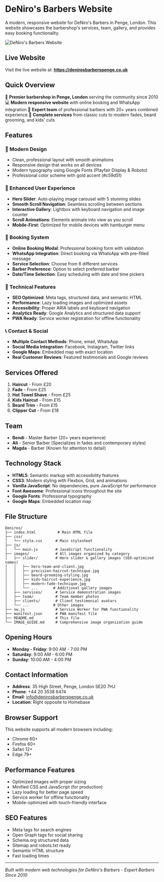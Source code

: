 # DeNiro's Barbers Website

A modern, responsive website for DeNiro's Barbers in Penge, London. This website showcases the barbershop's services, team, gallery, and provides easy booking functionality.

![DeNiro's Barbers Website](images/website-screenshot.png)

## Live Website
Visit the live website at: **https://denirosbarberspenge.co.uk**

## Quick Overview

🏪 **Premier barbershop in Penge, London** serving the community since 2010
💻 **Modern responsive website** with online booking and WhatsApp integration
👥 **Expert team** of professional barbers with 20+ years combined experience
🎯 **Complete services** from classic cuts to modern fades, beard grooming, and kids' cuts

## Features

### 🎨 Modern Design
- Clean, professional layout with smooth animations
- Responsive design that works on all devices
- Modern typography using Google Fonts (Playfair Display & Roboto)
- Professional color scheme with gold accent (#c59d5f)

### 🚀 Enhanced User Experience
- **Hero Slider**: Auto-playing image carousel with 5 stunning slides
- **Smooth Scroll Navigation**: Seamless scrolling between sections
- **Interactive Gallery**: Lightbox with keyboard navigation and image counter
- **Scroll Animations**: Elements animate into view as you scroll
- **Mobile-First**: Optimized for mobile devices with hamburger menu

### 📱 Booking System
- **Online Booking Modal**: Professional booking form with validation
- **WhatsApp Integration**: Direct booking via WhatsApp with pre-filled message
- **Service Selection**: Choose from 6 different services
- **Barber Preference**: Option to select preferred barber
- **Date/Time Selection**: Easy scheduling with date and time pickers

### 🔧 Technical Features
- **SEO Optimized**: Meta tags, structured data, and semantic HTML
- **Performance**: Lazy loading images and optimized assets
- **Accessibility**: Proper ARIA labels and keyboard navigation
- **Analytics Ready**: Google Analytics and structured data support
- **PWA Ready**: Service worker registration for offline functionality

### 📞 Contact & Social
- **Multiple Contact Methods**: Phone, email, WhatsApp
- **Social Media Integration**: Facebook, Instagram, Twitter links
- **Google Maps**: Embedded map with exact location
- **Real Customer Reviews**: Featured testimonials and Google reviews

## Services Offered

1. **Haircut** - From £20
2. **Fade** - From £25
3. **Hot Towel Shave** - From £25
4. **Kids Haircut** - From £15
5. **Beard Trim** - From £15
6. **Clipper Cut** - From £18

## Team

- **Bendi** - Master Barber (20+ years experience)
- **Ali** - Senior Barber (Specializes in fades and contemporary styles)
- **Magda** - Barber (Known for attention to detail)

## Technology Stack

- **HTML5**: Semantic markup with accessibility features
- **CSS3**: Modern styling with Flexbox, Grid, and animations
- **Vanilla JavaScript**: No dependencies, pure JavaScript for performance
- **Font Awesome**: Professional icons throughout the site
- **Google Fonts**: Professional typography
- **Google Maps**: Embedded location map

## File Structure

```
Deniros/
├── index.html          # Main HTML file
├── css/
│   └── style.css      # Main stylesheet
├── js/
│   └── main.js        # JavaScript functionality
├── images/            # All images organized by category
│   ├── slider/        # Hero slider & gallery images (SEO-optimized names)
│   │   ├── hero-team-and-client.jpg
│   │   ├── precision-haircut-technique.jpg
│   │   ├── beard-grooming-styling.jpg
│   │   ├── kids-haircut-experience.jpg
│   │   ├── modern-fade-technique.jpg
│   │   └── ...       # Additional gallery images
│   ├── services/      # Service demonstration images
│   ├── team/          # Team member photos
│   ├── clients/       # Client testimonial avatars
│   └── ...           # Other images
├── sw.js              # Service Worker for PWA functionality
├── manifest.json      # PWA manifest file
├── README.md          # This file
└── IMAGE_GUIDE.md     # Comprehensive image organization guide
```

## Opening Hours

- **Monday - Friday**: 9:00 AM - 7:00 PM
- **Saturday**: 9:00 AM - 6:00 PM
- **Sunday**: 10:00 AM - 4:00 PM

## Contact Information

- **Address**: 35 High Street, Penge, London SE20 7HJ
- **Phone**: +44 20 3538 6474
- **Email**: info@denirosbarberspenge.co.uk
- **Location**: Right opposite to Homebase

## Browser Support

This website supports all modern browsers including:
- Chrome 60+
- Firefox 60+
- Safari 12+
- Edge 79+

## Performance Features

- Optimized images with proper sizing
- Minified CSS and JavaScript (for production)
- Lazy loading for better page speed
- Service worker for offline functionality
- Mobile-optimized with touch-friendly interface

## SEO Features

- Meta tags for search engines
- Open Graph tags for social sharing
- Schema.org structured data
- Sitemap and robots.txt ready
- Semantic HTML structure
- Fast loading times

---

*Built with modern web technologies for DeNiro's Barbers - Expert Barbers Since 2010*